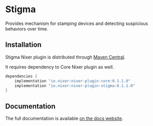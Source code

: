 # Stigma

Provides mechanism for stamping devices and detecting suspicious behaviors over time.

## Installation

Stigma Nixer plugin is distributed through [Maven Central](https://mvnrepository.com/artifact/io.nixer).

It requires dependency to Core Nixer plugin as well.

```groovy
dependencies {
    implementation "io.nixer:nixer-plugin-core:0.1.1.0"
    implementation "io.nixer:nixer-plugin-stigma:0.1.1.0"
}
```

## Documentation

The full documentation is available [on the docs website](https://nixer-io.github.io/).
